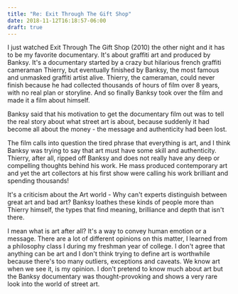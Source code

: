 ```yaml
---
title: "Re: Exit Through The Gift Shop"
date: 2018-11-12T16:18:57-06:00
draft: true
---
```

<p>
I just watched Exit Through The Gift Shop (2010) the other night and it has to be my favorite documentary. It's about graffiti art and produced by Banksy. It's a documentary started by a crazy but hilarious french graffiti cameraman Thierry, but eventually finished by Banksy, the most famous and unmasked graffiti artist alive. Thierry, the cameraman, could never finish because he had collected thousands of hours of film over 8 years, with no real plan or storyline. And so finally Banksy took over the film and made it a film about himself.</p>

<p>
Banksy said that his motivation to get the documentary film out was to tell the real story about what street art is about, because suddenly it had become all about the money - the message and authenticity had been lost.</p>

<p>
The film calls into question the tired phrase that everything is art, and I think Banksy was trying to say that art must have some skill and authenticity. Thierry, after all, ripped off Banksy and does not really have any deep or compelling thoughts behind his work. He mass produced contemporary art and yet the art collectors at his first show were calling his work brilliant and spending thousands! </p>

<p>
It's a criticism about the Art world - Why can't experts distinguish between great art and bad art? Banksy loathes these kinds of people more than Thierry himself, the types that find meaning, brilliance and depth that isn't there.
</p>

<p> I mean what is art after all? It's a way to convey human emotion or a message. There are a lot of different opinions on this matter, I learned from a philosophy class I during my freshman year of college. I don't agree that anything can be art and I don't think trying to define art is worthwhile because there's too many outliers, exceptions and caveats. We know art when we see it, is my opinion. I don't pretend to know much about art but the Banksy documentary was thought-provoking and shows a very rare look into the world of street art.
</p>
